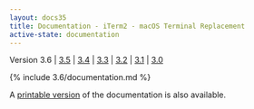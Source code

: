 ```yaml
---
layout: docs35
title: Documentation - iTerm2 - macOS Terminal Replacement
active-state: documentation
---
```

<div class="version-selector">
Version 3.6 | <a href="/3.5/documentation.html">3.5</a> | <a href="/3.4/documentation.html">3.4</a> | <a href="/3.3/documentation.html">3.3</a> | <a href="/3.2/documentation.html">3.2</a> | <a href="/3.1/documentation.html">3.1</a> | <a href="/3.0/documentation.html">3.0</a>
</div>

{% include 3.6/documentation.md %}

A <a href="documentation-one-page.html">printable version</a> of the documentation is also available.
